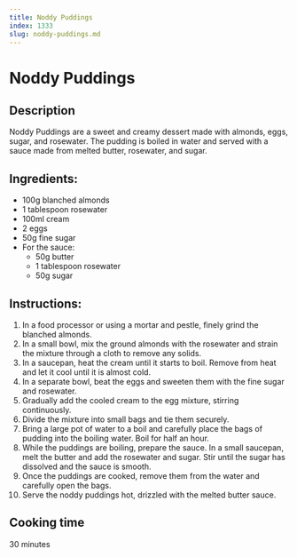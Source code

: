 ```yaml
---
title: Noddy Puddings
index: 1333
slug: noddy-puddings.md
---
```


# Noddy Puddings

## Description
Noddy Puddings are a sweet and creamy dessert made with almonds, eggs, sugar, and rosewater. The pudding is boiled in water and served with a sauce made from melted butter, rosewater, and sugar.

## Ingredients:
- 100g blanched almonds
- 1 tablespoon rosewater
- 100ml cream
- 2 eggs
- 50g fine sugar
- For the sauce:
  - 50g butter
  - 1 tablespoon rosewater
  - 50g sugar

## Instructions:
1. In a food processor or using a mortar and pestle, finely grind the blanched almonds.
2. In a small bowl, mix the ground almonds with the rosewater and strain the mixture through a cloth to remove any solids.
3. In a saucepan, heat the cream until it starts to boil. Remove from heat and let it cool until it is almost cold.
4. In a separate bowl, beat the eggs and sweeten them with the fine sugar and rosewater.
5. Gradually add the cooled cream to the egg mixture, stirring continuously.
6. Divide the mixture into small bags and tie them securely.
7. Bring a large pot of water to a boil and carefully place the bags of pudding into the boiling water. Boil for half an hour.
8. While the puddings are boiling, prepare the sauce. In a small saucepan, melt the butter and add the rosewater and sugar. Stir until the sugar has dissolved and the sauce is smooth.
9. Once the puddings are cooked, remove them from the water and carefully open the bags.
10. Serve the noddy puddings hot, drizzled with the melted butter sauce.

## Cooking time
30 minutes